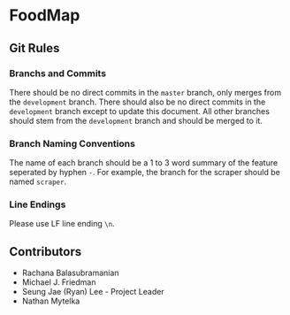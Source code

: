 # FoodMap
## Git Rules
### Branchs and Commits
There should be no direct commits in the `master` branch, only merges from the `development` branch. There should also be no direct commits in the `development` branch except to update this document. All other branches should stem from the `development` branch and should be merged to it.
### Branch Naming Conventions
The name of each branch should be a 1 to 3 word summary of the feature seperated by hyphen `-`. For example, the branch for the scraper should be named `scraper`.
### Line Endings
Please use LF line ending `\n`.

## Contributors
 - Rachana Balasubramanian
 - Michael J. Friedman
 - Seung Jae (Ryan) Lee - Project Leader
 - Nathan Mytelka
